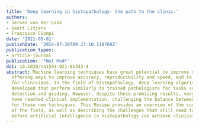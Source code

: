 ```yaml
---
title: 'Deep learning in histopathology: the path to the clinic.'
authors:
- Jeroen van der Laak
- Geert Litjens
- Francesco Ciompi
date: '2021-05-01'
publishDate: '2024-07-30T09:27:10.119760Z'
publication_types:
- article-journal
publication: '*Nat Med*'
doi: 10.1038/s41591-021-01343-4
abstract: Machine learning techniques have great potential to improve medical diagnostics,
  offering ways to improve accuracy, reproducibility and speed, and to ease workloads
  for clinicians. In the field of histopathology, deep learning algorithms have been
  developed that perform similarly to trained pathologists for tasks such as tumor
  detection and grading. However, despite these promising results, very few algorithms
  have reached clinical implementation, challenging the balance between hope and hype
  for these new techniques. This Review provides an overview of the current state
  of the field, as well as describing the challenges that still need to be addressed
  before artificial intelligence in histopathology can achieve clinical value.
---
```

